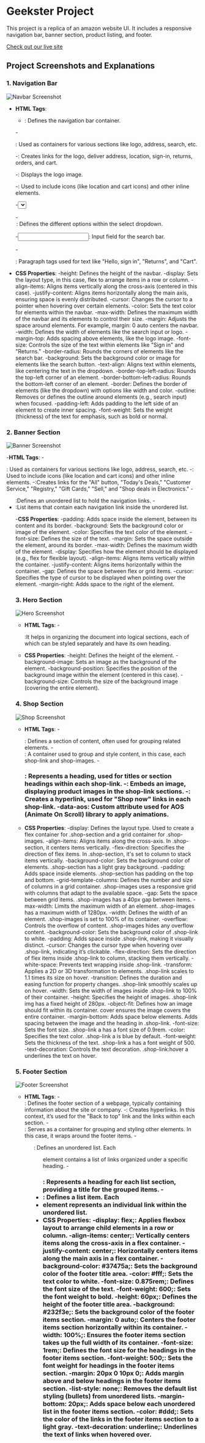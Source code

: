 # Geekster Project

This project is a replica of an amazon website UI. It includes a responsive navigation bar, banner section, product listing, and footer.

[Check out our live site](http://example.com)

## Project Screenshots and Explanations

### 1. Navigation Bar

![Navbar Screenshot](./geekster/navbar.png)

- **HTML Tags**:
    - <nav>: Defines the navigation bar container.
  
  -<div>: Used as containers for various sections like logo, address, search, etc.
  
  -<a>: Creates links for the logo, deliver address, location, sign-in, returns, orders, and cart.
  
  -<img>: Displays the logo image.
  
  -<span>: Used to include icons (like location and cart icons) and other inline elements.
  
  -<select>: Dropdown menu for search categories.
  
  -<option>: Defines the different options within the select dropdown.
  
  -<input>: Input field for the search bar.
  
  -<p>: Paragraph tags used for text like "Hello, sign in", "Returns", and "Cart".

- **CSS Properties**:
  -height: Defines the height of the navbar.
  -display: Sets the layout type, in this case, flex to arrange items in a row or column.
  -align-items: Aligns items vertically along the cross-axis (centered in this case).
  -justify-content: Aligns items horizontally along the main axis, ensuring space is evenly distributed.
  -cursor: Changes the cursor to a pointer when hovering over certain elements.
  -color: Sets the text color for elements within the navbar.
  -max-width: Defines the maximum width of the navbar and its elements to control their size.
  -margin: Adjusts the space around elements. For example, margin: 0 auto centers the navbar.
  -width: Defines the width of elements like the search input or logo.
  -margin-top: Adds spacing above elements, like the logo image.
  -font-size: Controls the size of the text within elements like "Sign in" and "Returns."
  -border-radius: Rounds the corners of elements like the search bar.
  -background: Sets the background color or image for elements like the search button.
  -text-align: Aligns text within elements, like centering the text in the dropdown.
  -border-top-left-radius: Rounds the top-left corner of an element.
  -border-bottom-left-radius: Rounds the bottom-left corner of an element.
  -border: Defines the border of elements (like the dropdown) with options like width and color.
  -outline: Removes or defines the outline around elements (e.g., search input) when focused.
  -padding-left: Adds padding to the left side of an element to create inner spacing.
  -font-weight: Sets the weight (thickness) of the text for emphasis, such as bold or normal.


### 2. Banner Section

![Banner Screenshot](./geekster/banner.png)

  -**HTML Tags**:
   -<div>: Used as containers for various sections like logo, address, search, etc.
   -<span>: Used to include icons (like location and cart icons) and other inline elements.
   -<a>:Creates links for the "All" button, "Today's Deals," "Customer Service," "Registry," "Gift Cards," "Sell," and "Shop deals in Electronics."
   -<ul>:Defines an unordered list to hold the navigation links.
   -<li>:List items that contain each navigation link inside the unordered list.
  
  -**CSS Properties**:
   -padding: Adds space inside the element, between its content and its border.
   -background: Sets the background color or image of the element.
   -color: Specifies the text color of the element.
   -font-size: Defines the size of the text.
   -margin: Sets the space outside the element, around its border.
   -max-width: Defines the maximum width of the element.
   -display: Specifies how the element should be displayed (e.g., flex for flexible layout).
   -align-items: Aligns items vertically within the container.
   -justify-content: Aligns items horizontally within the container.
   -gap: Defines the space between flex or grid items.
   -cursor: Specifies the type of cursor to be displayed when pointing over the element.
   -margin-right: Adds space to the right of the element.



### 3. Hero Section

![Hero Screenshot](./geekster/hero.png)

- **HTML Tags**:
   -<section>:It helps in organizing the document into logical sections, each of which can be styled separately and have its own heading.

- **CSS Properties**:
   -height: Defines the height of the element.
   -background-image: Sets an image as the background of the element.
   -background-position: Specifies the position of the background image within the element (centered in this case).
   -background-size: Controls the size of the background image (covering the entire element).


### 4. Shop Section

![Shop Screenshot](./geekster/shop.png)

- **HTML Tags**:
   -<section>: Defines a section of content, often used for grouping related elements.
   -<div>: A container used to group and style content, in this case, each shop-link and shop-images.
   -<h3>: Represents a heading, used for titles or section headings within each shop-link.
   -<img>: Embeds an image, displaying product images in the shop-link sections.
   -<a>: Creates a hyperlink, used for "Shop now" links in each shop-link.
   -data-aos: Custom attribute used for AOS (Animate On Scroll) library to apply animations.

- **CSS Properties**:
   -display: Defines the layout type. Used to create a flex container for .shop-section and a grid container for .shop-images.
   -align-items: Aligns items along the cross-axis. In .shop-section, it centers items vertically.
   -flex-direction: Specifies the direction of flex items. In .shop-section, it's set to column to stack items vertically.
   -background-color: Sets the background color of elements. .shop-section has a light gray background.
   -padding: Adds space inside elements. .shop-section has padding on the top and bottom.
   -grid-template-columns: Defines the number and size of columns in a grid container. .shop-images uses a responsive grid with columns that adapt to the available space.
   -gap: Sets the space between grid items. .shop-images has a 40px gap between items.
   -max-width: Limits the maximum width of an element. .shop-images has a maximum width of 1280px.
   -width: Defines the width of an element. .shop-images is set to 100% of its container.
   -overflow: Controls the overflow of content. .shop-images hides any overflow content.
   -background-color: Sets the background color of .shop-link to white.
   -padding: Adds space inside .shop-link, making it visually distinct.
   -cursor: Changes the cursor type when hovering over .shop-link, indicating it’s clickable.
   -flex-direction: Sets the direction of flex items inside .shop-link to column, stacking them vertically.
   -white-space: Prevents text wrapping inside .shop-link.
   -transform: Applies a 2D or 3D transformation to elements. .shop-link scales to 1.1 times its size on hover.
   -transition: Defines the duration and easing function for property changes. .shop-link smoothly scales up on hover.
   -width: Sets the width of images inside .shop-link to 100% of their container.
   -height: Specifies the height of images. .shop-link img has a fixed height of 280px.
   -object-fit: Defines how an image should fit within its container. cover ensures the image covers the entire container.
   -margin-bottom: Adds space below elements. Adds spacing between the image and the heading in .shop-link.
   -font-size: Sets the font size. .shop-link a has a font size of 0.9rem.
   -color: Specifies the text color. .shop-link a is blue by default.
   -font-weight: Sets the thickness of the text. .shop-link a has a font weight of 500.
   -text-decoration: Controls the text decoration. .shop-link:hover a underlines the text on hover.


### 5. Footer Section

![Footer Screenshot](./geekster/footer.png)

- **HTML Tags**:
   -<footer>: Defines the footer section of a webpage, typically containing information about the site or company.
   -<a>: Creates hyperlinks. In this context, it’s used for the "Back to top" link and the links within each section.
   -<div>: Serves as a container for grouping and styling other elements. In this case, it wraps around the footer items.
   -<ul>: Defines an unordered list. Each <ul> element contains a list of links organized under a specific heading.
   -<h3>: Represents a heading for each list section, providing a title for the grouped items.
   -<li>: Defines a list item. Each <li> element represents an individual link within the unordered list.
- **CSS Properties**:
   -display: flex;: Applies flexbox layout to arrange child elements in a row or column.
   -align-items: center;: Vertically centers items along the cross-axis in a flex container.
   -justify-content: center;: Horizontally centers items along the main axis in a flex container.
   -background-color: #37475a;: Sets the background color of the footer title area.
   -color: #fff;: Sets the text color to white.
   -font-size: 0.875rem;: Defines the font size of the text.
   -font-weight: 600;: Sets the font weight to bold.
   -height: 60px;: Defines the height of the footer title area.
   -background: #232f3e;: Sets the background color of the footer items section.
   -margin: 0 auto;: Centers the footer items section horizontally within its container.
   -width: 100%;: Ensures the footer items section takes up the full width of its container.
   -font-size: 1rem;: Defines the font size for the headings in the footer items section.
   -font-weight: 500;: Sets the font weight for headings in the footer items section.
   -margin: 20px 0 10px 0;: Adds margin above and below headings in the footer items section.
   -list-style: none;: Removes the default list styling (bullets) from unordered lists.
   -margin-bottom: 20px;: Adds space below each unordered list in the footer items section.
   -color: #ddd;: Sets the color of the links in the footer items section to a light gray.
   -text-decoration: underline;: Underlines the text of links when hovered over.
